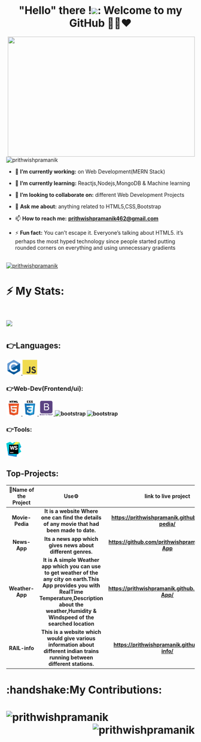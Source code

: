 <link rel="preconnect" href="https://fonts.gstatic.com">
<link href="https://fonts.googleapis.com/css2?family=Lobster&display=swap" rel="stylesheet">


<h1 align="center">"Hello" there !<img src="https://raw.githubusercontent.com/soumyadip007/soumyadip007/master/Hi.gif"width="50px"/>: Welcome to my GitHub 👨‍💻❤️</h1>
<img align="right" src="https://magiccopy.xyz/assets/images/hadder.gif" width="500" height="320"><img/>
<p> <img src="https://komarev.com/ghpvc/?username=prithwishpramanik&label=Profile%20views&color=0e75b6&style=flat" alt="prithwishpramanik" /> </p>


- 🔭 <b>I’m currently working:</b> on Web Development(MERN Stack)
- 🌱 <b>I’m currently learning:</b> Reactjs,Nodejs,MongoDB & Machine learning
- 👯 <b>I’m looking to collaborate on:</b> different Web Development Projects 
- 💬 <b>Ask me about:</b> anything related to HTML5,CSS,Bootstrap
- 📫 <b>How to reach me:</b> **prithwishpramanik462@gmail.com**

- ⚡ <b>Fun fact:</b> You can’t escape it. Everyone’s talking about HTML5. it’s perhaps the most hyped technology since people started putting rounded corners on everything and using unnecessary gradients<br></br>



<p margin="4px"  align="left"> <a href="https://github.com/ryo-ma/github-profile-trophy"><img src="https://github-profile-trophy.vercel.app/?username=prithwishpramanik" alt="prithwishpramanik"/></a> </p>

<h1>⚡ My Stats:<h1/>
<img src="https://github-readme-stats.vercel.app/api?username=prithwishpramanik&show_icons=true&theme=vision-friendly-dark"><img/>

<h2 align="left"><b>👉Languages:<b></h2>
<p align="left"><a href="https://www.cprogramming.com/" target="_blank"> <img src="https://raw.githubusercontent.com/devicons/devicon/master/icons/c/c-original.svg" alt="c" width="40" height="40"/> </a> 
  <a><img src="https://raw.githubusercontent.com/devicons/devicon/master/icons/javascript/javascript-original.svg" alt="javascript" width="40" height="40"/></a></p>
<h3 align="left"><b>👉Web-Dev(Frontend/ui):<b></h3>
  <p align="left"><a href="https://www.w3.org/html/" target="_blank"> <img src="https://raw.githubusercontent.com/devicons/devicon/master/icons/html5/html5-original-wordmark.svg" alt="html5" width="40" height="40"/> <a href="https://www.w3schools.com/css/" target="_blank"> <img src="https://raw.githubusercontent.com/devicons/devicon/master/icons/css3/css3-original-wordmark.svg" alt="css3" width="40" height="40"/> </a> </a> <a href="https://getbootstrap.com" target="_blank"> <img src="https://raw.githubusercontent.com/devicons/devicon/master/icons/bootstrap/bootstrap-plain-wordmark.svg" alt="bootstrap" width="40" height="40"/> </a><a><img src="https://upload.wikimedia.org/wikipedia/commons/thumb/a/a1/AJAX_logo_by_gengns.svg/1200px-AJAX_logo_by_gengns.svg.png" alt="bootstrap" width="60" height="40"/>
<img src="https://openjsf.org/wp-content/uploads/sites/84/2019/10/jquery-logo-vertical_large_square.png" alt="bootstrap" width="50" height="45"/>
    
<h3 align="left"><b>👉Tools:<b></h3>
  <a><img src="https://github.com/prithwishpramanik/prithwishpramanik/blob/main/icon-webstorm.png" alt="bootstrap" width="40" height="40"/>
    
    
## Top-Projects:
    
| 📛Name of the Project| Use⚙ | link to live project |
| :--: | :-: | :-: |
|Movie-Pedia|It is a website Where one can find the details of any movie that had been made to date.|https://prithwishpramanik.github.io/Movie-pedia/|
|News-App|Its a news app which gives news about different genres.|https://github.com/prithwishpramanik/News-App|
|Weather-App|It is A simple Weather app which you can use to get weather of the any city on earth.This App provides you with RealTime Temperature,Description about the weather,Humidity & Windspeed of the searched location|https://prithwishpramanik.github.io/Weather-App/
|RAIL-info|This is a website which would give various information about different indian trains running between different stations.|https://prithwishpramanik.github.io/RAIL-info/
<h1>:handshake:My Contributions:<h1/>
<p><img align="left" src="https://github-readme-stats.vercel.app/api/top-langs?username=prithwishpramanik&show_icons=true&locale=en&layout=compact" alt="prithwishpramanik"/></p>
<p><img align="right" src="https://github-readme-streak-stats.herokuapp.com/?user=prithwishpramanik&theme=highcontrast" alt="prithwishpramanik" /></p>



